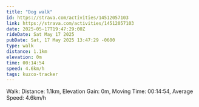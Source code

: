 ```yaml
---
title: "Dog walk"
id: https://strava.com/activities/14512057103
link: https://strava.com/activities/14512057103
date: 2025-05-17T19:47:29:00Z
rideDate: Sat May 17 2025
pubDate: Sat, 17 May 2025 13:47:29 -0600
type: walk
distance: 1.1km
elevation: 0m
time: 00:14:54
speed: 4.6km/h
tags: kuzco-tracker
---
```

Walk: Distance: 1.1km, Elevation Gain: 0m, Moving Time: 00:14:54, Average Speed: 4.6km/h